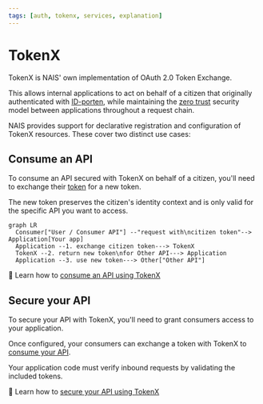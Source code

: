 ```yaml
---
tags: [auth, tokenx, services, explanation]
---
```


# TokenX

TokenX is NAIS' own implementation of OAuth 2.0 Token Exchange.

This allows internal applications to act on behalf of a citizen that originally authenticated with [ID-porten](../idporten/README.md),
while maintaining the [zero trust](../../workloads/explanations/zero-trust.md) security model between applications throughout a request chain.

NAIS provides support for declarative registration and configuration of TokenX resources.
These cover two distinct use cases:

## Consume an API

To consume an API secured with TokenX on behalf of a citizen, you'll need to exchange their [token](../explanations/README.md#tokens) for a new token.

The new token preserves the citizen's identity context and is only valid for the specific API you want to access.

```mermaid
graph LR
  Consumer["User / Consumer API"] --"request with\ncitizen token"--> Application[Your app]
  Application --1. exchange citizen token---> TokenX
  TokenX --2. return new token\nfor Other API---> Application
  Application --3. use new token---> Other["Other API"]
```

:dart: Learn how to [consume an API using TokenX](how-to/consume.md)

## Secure your API

To secure your API with TokenX, you'll need to grant consumers access to your application.

Once configured, your consumers can exchange a token with TokenX to [consume your API](#consume-an-api).

Your application code must verify inbound requests by validating the included tokens.

:dart: Learn how to [secure your API using TokenX](how-to/secure.md)
